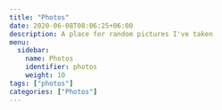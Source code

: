 ```yaml
---
title: "Photos"
date: 2020-06-08T08:06:25+06:00
description: A place for random pictures I've taken
menu:
  sidebar:
    name: Photos
    identifier: photos
    weight: 10
tags: ["photos"]
categories: ["Photos"]
---
```

